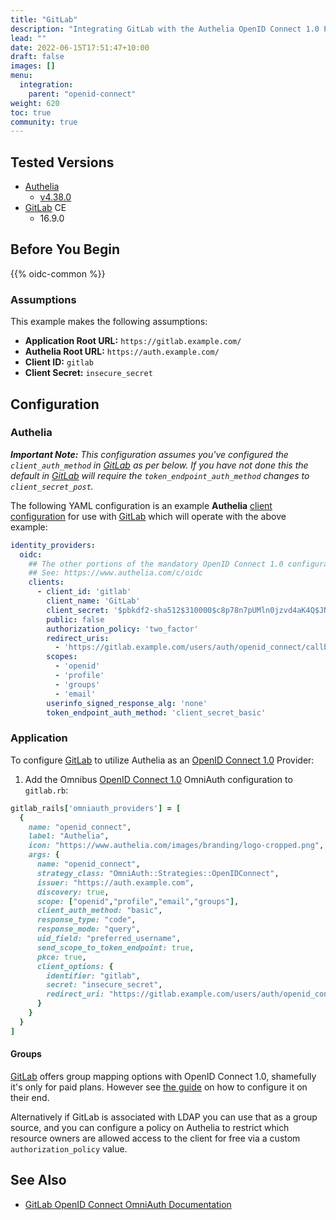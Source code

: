 ```yaml
---
title: "GitLab"
description: "Integrating GitLab with the Authelia OpenID Connect 1.0 Provider."
lead: ""
date: 2022-06-15T17:51:47+10:00
draft: false
images: []
menu:
  integration:
    parent: "openid-connect"
weight: 620
toc: true
community: true
---
```


## Tested Versions

* [Authelia]
  * [v4.38.0](https://github.com/authelia/authelia/releases/tag/v4.38.0)
* [GitLab] CE
  * 16.9.0

## Before You Begin

{{% oidc-common %}}

### Assumptions

This example makes the following assumptions:

* __Application Root URL:__ `https://gitlab.example.com/`
* __Authelia Root URL:__ `https://auth.example.com/`
* __Client ID:__ `gitlab`
* __Client Secret:__ `insecure_secret`

## Configuration

### Authelia

_**Important Note:** This configuration assumes you've configured the `client_auth_method` in [GitLab] as per below. If you
have not done this the default in [GitLab] will require the `token_endpoint_auth_method` changes to
`client_secret_post`._

The following YAML configuration is an example __Authelia__
[client configuration](../../../configuration/identity-providers/openid-connect/clients.md) for use with [GitLab]
which will operate with the above example:

```yaml
identity_providers:
  oidc:
    ## The other portions of the mandatory OpenID Connect 1.0 configuration go here.
    ## See: https://www.authelia.com/c/oidc
    clients:
      - client_id: 'gitlab'
        client_name: 'GitLab'
        client_secret: '$pbkdf2-sha512$310000$c8p78n7pUMln0jzvd4aK4Q$JNRBzwAo0ek5qKn50cFzzvE9RXV88h1wJn5KGiHrD0YKtZaR/nCb2CJPOsKaPK0hjf.9yHxzQGZziziccp6Yng'  # The digest of 'insecure_secret'.
        public: false
        authorization_policy: 'two_factor'
        redirect_uris:
          - 'https://gitlab.example.com/users/auth/openid_connect/callback'
        scopes:
          - 'openid'
          - 'profile'
          - 'groups'
          - 'email'
        userinfo_signed_response_alg: 'none'
        token_endpoint_auth_method: 'client_secret_basic'
```

### Application

To configure [GitLab] to utilize Authelia as an [OpenID Connect 1.0] Provider:

1. Add the Omnibus [OpenID Connect 1.0] OmniAuth configuration to `gitlab.rb`:

```ruby
gitlab_rails['omniauth_providers'] = [
  {
    name: "openid_connect",
    label: "Authelia",
    icon: "https://www.authelia.com/images/branding/logo-cropped.png",
    args: {
      name: "openid_connect",
      strategy_class: "OmniAuth::Strategies::OpenIDConnect",
      issuer: "https://auth.example.com",
      discovery: true,
      scope: ["openid","profile","email","groups"],
      client_auth_method: "basic",
      response_type: "code",
      response_mode: "query",
      uid_field: "preferred_username",
      send_scope_to_token_endpoint: true,
      pkce: true,
      client_options: {
        identifier: "gitlab",
        secret: "insecure_secret",
        redirect_uri: "https://gitlab.example.com/users/auth/openid_connect/callback"
      }
    }
  }
]
```

#### Groups

[GitLab] offers group mapping options with OpenID Connect 1.0, shamefully it's only for paid plans. However see
[the guide](https://docs.gitlab.com/ee/administration/auth/oidc.html#configure-users-based-on-oidc-group-membership) on
how to configure it on their end.

Alternatively if GitLab is associated with LDAP you can use that as a group source, and you can configure a policy on
Authelia to restrict which resource owners are allowed access to the client for free via a custom `authorization_policy`
value.

## See Also

* [GitLab OpenID Connect OmniAuth Documentation](https://docs.gitlab.com/ee/administration/auth/oidc.html)

[Authelia]: https://www.authelia.com
[GitLab]: https://about.gitlab.com/
[OpenID Connect 1.0]: ../../openid-connect/introduction.md
